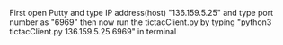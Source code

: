 First open Putty and type IP address(host) "136.159.5.25" and type port number as "6969"
then now run the tictacClient.py by typing "python3 tictacClient.py 136.159.5.25 6969" in terminal

